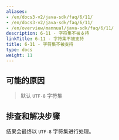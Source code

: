```yaml
---
aliases:
- /en/docs3-v2/java-sdk/faq/6/11/
- /en/docs3-v2/java-sdk/faq/6/11/
- /en/overview/mannual/java-sdk/faq/6/11/
description: 6-11 - 字符集不被支持
linkTitle: 6-11 - 字符集不被支持
title: 6-11 - 字符集不被支持
type: docs
weight: 11
---
```







## 可能的原因

> 默认 `UTF-8` 字符集

## 排查和解决步骤

结果会最终以 `UTF-8` 字符集进行处理。
